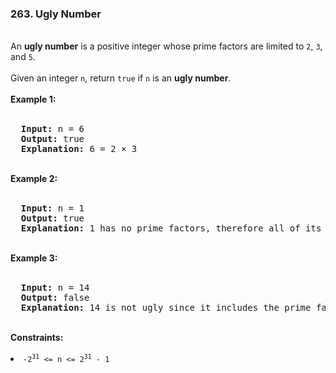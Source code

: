 <h3>263. Ugly Number</h3>
<br>
An <strong>ugly number</strong> is a positive integer whose prime factors are limited to <code>2</code>, <code>3</code>, and <code>5</code>.<br>
<br>
Given an integer <code>n</code>, return <code>true</code> if <code>n</code> is an <strong>ugly number</strong>.<br>
<br>
<b>Example 1:</b><br>
<br>
<pre>
  <strong>Input:</strong> n = 6
  <strong>Output:</strong> true
  <strong>Explanation:</strong> 6 = 2 × 3
</pre>
<br>
<b>Example 2:</b><br>
<br>
<pre>
  <strong>Input:</strong> n = 1
  <strong>Output:</strong> true
  <strong>Explanation:</strong> 1 has no prime factors, therefore all of its prime factors are limited to 2, 3, and 5.
</pre>
<br>
<b>Example 3:</b><br>
<br>
<pre>
  <strong>Input:</strong> n = 14
  <strong>Output:</strong> false
  <strong>Explanation:</strong> 14 is not ugly since it includes the prime factor 7.
</pre>
<br>
<b>Constraints:</b><br>
<br>
<li><code>-2<sup>31</sup> <= n <= 2<sup>31</sup> - 1</code></li>

